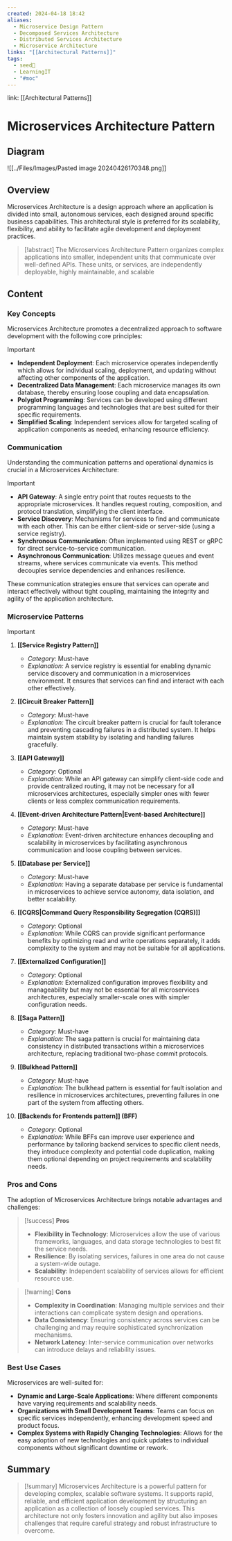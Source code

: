 ```yaml
---
created: 2024-04-18 18:42
aliases:
  - Microservice Design Pattern
  - Decomposed Services Architecture
  - Distributed Services Architecture
  - Microservice Architecture
links: "[[Architectural Patterns]]"
tags:
  - seed🌱
  - LearningIT
  - "#moc"
---
```

link: [[Architectural Patterns]]

# Microservices Architecture Pattern

## Diagram

![[../Files/Images/Pasted image 20240426170348.png]]

## Overview

Microservices Architecture is a design approach where an application is divided into small, autonomous services, each designed around specific business capabilities. This architectural style is preferred for its scalability, flexibility, and ability to facilitate agile development and deployment practices.

> [!abstract] 
> The Microservices Architecture Pattern organizes complex applications into smaller, independent units that communicate over well-defined APIs. These units, or services, are independently deployable, highly maintainable, and scalable

## Content

### Key Concepts

Microservices Architecture promotes a decentralized approach to software development with the following core principles:

> [!important]
>
> - **Independent Deployment**: Each microservice operates independently which allows for individual scaling, deployment, and updating without affecting other components of the application.
> - **Decentralized Data Management**: Each microservice manages its own database, thereby ensuring loose coupling and data encapsulation.
> - **Polyglot Programming**: Services can be developed using different programming languages and technologies that are best suited for their specific requirements.
> - **Simplified Scaling**: Independent services allow for targeted scaling of application components as needed, enhancing resource efficiency.
### Communication

Understanding the communication patterns and operational dynamics is crucial in a Microservices Architecture:

> [!important]
> 
> - **API Gateway**: A single entry point that routes requests to the appropriate microservices. It handles request routing, composition, and protocol translation, simplifying the client interface.
> - **Service Discovery**: Mechanisms for services to find and communicate with each other. This can be either client-side or server-side (using a service registry).
> - **Synchronous Communication**: Often implemented using REST or gRPC for direct service-to-service communication.
> - **Asynchronous Communication**: Utilizes message queues and event streams, where services communicate via events. This method decouples service dependencies and enhances resilience.

These communication strategies ensure that services can operate and interact effectively without tight coupling, maintaining the integrity and agility of the application architecture.

### Microservice Patterns


> [!important] 
> 1. **[[Service Registry Pattern]]**
>
>    - _Category:_ Must-have
>    - _Explanation:_ A service registry is essential for enabling dynamic service discovery and communication in a microservices environment. It ensures that services can find and interact with each other effectively.
>2. **[[Circuit Breaker Pattern]]**
>    
>    - _Category:_ Must-have
>    - _Explanation:_ The circuit breaker pattern is crucial for fault tolerance and preventing cascading failures in a distributed system. It helps maintain system stability by isolating and handling failures gracefully.
>3. **[[API Gateway]]**
>    
>    - _Category:_ Optional
>    - _Explanation:_ While an API gateway can simplify client-side code and provide centralized routing, it may not be necessary for all microservices architectures, especially simpler ones with fewer clients or less complex communication requirements.
>4. **[[Event-driven Architecture Pattern|Event-based Architecture]]**
>    
>    - _Category:_ Must-have
>    - _Explanation:_ Event-driven architecture enhances decoupling and scalability in microservices by facilitating asynchronous communication and loose coupling between services.
>5. **[[Database per Service]]**
>    
>    - _Category:_ Must-have
>    - _Explanation:_ Having a separate database per service is fundamental in microservices to achieve service autonomy, data isolation, and better scalability.
>6. **[[CQRS|Command Query Responsibility Segregation (CQRS)]]**
>    
>    - _Category:_ Optional
>    - _Explanation:_ While CQRS can provide significant performance benefits by optimizing read and write operations separately, it adds complexity to the system and may not be suitable for all applications.
>7. **[[Externalized Configuration]]**
>    
>    - _Category:_ Optional
>    - _Explanation:_ Externalized configuration improves flexibility and manageability but may not be essential for all microservices architectures, especially smaller-scale ones with simpler configuration needs.
>8. **[[Saga Pattern]]**
>    
>    - _Category:_ Must-have
>    - _Explanation:_ The saga pattern is crucial for maintaining data consistency in distributed transactions within a microservices architecture, replacing traditional two-phase commit protocols.
>9. **[[Bulkhead Pattern]]**
>    
>    - _Category:_ Must-have
>    - _Explanation:_ The bulkhead pattern is essential for fault isolation and resilience in microservices architectures, preventing failures in one part of the system from affecting others.
>10. **[[Backends for Frontends pattern]] (BFF)**
>    
>     - _Category:_ Optional
>     - _Explanation:_ While BFFs can improve user experience and performance by tailoring backend services to specific client needs, they introduce complexity and potential code duplication, making them optional depending on project requirements and scalability needs.


### Pros and Cons

The adoption of Microservices Architecture brings notable advantages and challenges:

> [!success] **Pros**
> 
> - **Flexibility in Technology**: Microservices allow the use of various frameworks, languages, and data storage technologies to best fit the service needs.
> - **Resilience**: By isolating services, failures in one area do not cause a system-wide outage.
> - **Scalability**: Independent scalability of services allows for efficient resource use.

> [!warning] **Cons**
> 
> - **Complexity in Coordination**: Managing multiple services and their interactions can complicate system design and operations.
> - **Data Consistency**: Ensuring consistency across services can be challenging and may require sophisticated synchronization mechanisms.
> - **Network Latency**: Inter-service communication over networks can introduce delays and reliability issues.

### Best Use Cases

Microservices are well-suited for:

- **Dynamic and Large-Scale Applications**: Where different components have varying requirements and scalability needs.
- **Organizations with Small Development Teams**: Teams can focus on specific services independently, enhancing development speed and product focus.
- **Complex Systems with Rapidly Changing Technologies**: Allows for the easy adoption of new technologies and quick updates to individual components without significant downtime or rework.

## Summary

> [!summary] 
> Microservices Architecture is a powerful pattern for developing complex, scalable software systems. It supports rapid, reliable, and efficient application development by structuring an application as a collection of loosely coupled services. This architecture not only fosters innovation and agility but also imposes challenges that require careful strategy and robust infrastructure to overcome.
